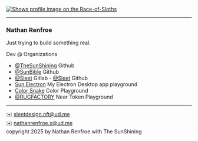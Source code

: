[<picture>
    <source media="(prefers-color-scheme: dark)" srcset="https://badge.race-of-sloths.com/TheSunShiningDev?theme=dark&wallet=allcaps.near">
    <source media="(prefers-color-scheme: light)" srcset="https://badge.race-of-sloths.com/TheSunShiningDev?theme=light&wallet=allcaps.near">
    <img alt="Shows profile image on the Race-of-Sloths" src="https://badge.race-of-sloths.com/TheSunShiningDev?wallet=allcaps.near">
</picture>
](https://race-of-sloths.com/profile/TheSunShiningDev)

---

### Nathan Renfroe

Just trying to build something real.

Dev @ Organizations
- [@TheSunShining](https://github.com/thesunshining) Github
- [@SunBible](https://github.com/SunBible-dev) Github
- [@Sleet](https://gitlab.com/sleet-dev) Gitlab - [@Sleet](https://github.com/sleetplayground) Github
- [Sun Electron](https://github.com/sun-electron) My Electron Desktop app playground
- [Color Snake](https://github.com/color-snake) Color Playground
- [@RUGFACTORY](https://github.com/rugfactory) Near Token Playground

---




✉️ sleetdesign.nft@ud.me
<br/>
✉️ nathanrenfroe.x@ud.me
<br/>
copyright 2025 by Nathan Renfroe with The SunShining